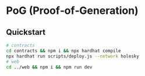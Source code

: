 # PoG (Proof‑of‑Generation)
## Quickstart
```bash
# contracts
cd contracts && npm i && npx hardhat compile
npx hardhat run scripts/deploy.js --network holesky
# web
cd ../web && npm i && npm run dev
